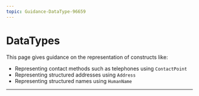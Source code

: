```yaml
---
topic: Guidance-DataType-96659
---
```

# DataTypes

This page gives guidance on the representation of constructs like:
<ul>
<li>Representing contact methods such as telephones using <code>ContactPoint</code></li>
<li>Representing structured addresses using <code>Address</code></li>
<li>Representing structured names using <code>HumanName</code></li>
</ul>

---











